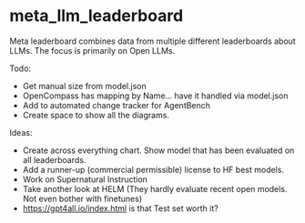 # meta_llm_leaderboard
Meta leaderboard combines data from multiple different leaderboards about LLMs.
The focus is primarily on Open LLMs.

Todo:
- Get manual size from model.json
- OpenCompass has mapping by Name... have it handled via model.json
- Add to automated change tracker for AgentBench
- Create space to show all the diagrams.

Ideas:
- Create across everything chart. Show model that has been evaluated on all leaderboards.
- Add a runner-up (commercial permissible) license to HF best models.
- Work on Supernatural Instruction
- Take another look at HELM (They hardly evaluate recent open models. Not even bother with finetunes)
- https://gpt4all.io/index.html is that Test set worth it?